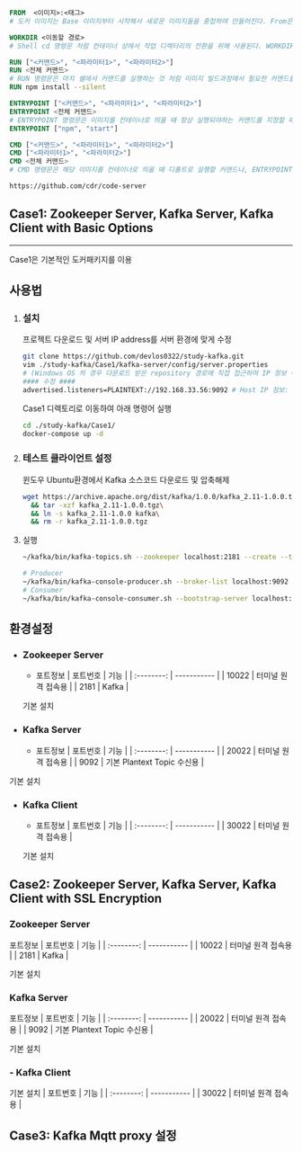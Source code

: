 ```dockerfile
FROM  <이미지>:<태그>
# 도커 이미지는 Base 이미지부터 시작해서 새로운 이미지들을 중첩하며 만들어진다. From은 base이미지다. 일반적으로 Dockerhub와 같은 Docker repository에 올려놓은 잘 알려진 공개 이미지인 경우가 많다.

WORKDIR <이동할 경로>
# Shell cd 명령문 처럼 컨테이너 상에서 작업 디렉터리의 전환을 위해 사용된다. WORKDIR 명령문으로 디렉토리를 지정하면 그 이후에 등장하는 모든 명령문은 해당 디렉터리를 기준으로 실행된다.

RUN ["<커맨드>", "<파라미터1>", "<파라미터2>"]
RUN <전체 커맨드>
# RUN 명령문은 마치 쉘에서 커맨드를 실행하는 것 처럼 이미지 빌드과정에서 필요한 커맨드를 실행하기 위해 사용된다.
RUN npm install --silent

ENTRYPOINT ["<커맨드>", "<파라미터1>", "<파라미터2>"]
ENTRYPOINT <전체 커맨드>
# ENTRYPOINT 명령문은 이미지를 컨테이너로 띄울 때 항상 실행되야하는 커맨드를 지정할 때 새용한다.
ENTRYPOINT ["npm", "start"] 

CMD ["<커맨드>", "<파라미터1>", "<파라미터2>"]
CMD ["<파라미터1>", "<파라미터2>"]
CMD <전체 커맨드>
# CMD 명령문은 해당 이미지를 컨테이너로 띄울 때 디폴트로 실행할 커맨드나, ENTRYPOINT 명령문으로 지정된 커맨드에 디폴트로 넘길 파라메터를 지정할 때 사용한다.

https://github.com/cdr/code-server

```

## Case1: Zookeeper Server, Kafka Server, Kafka Client with Basic Options
---
Case1은 기본적인 도커패키지를 이용
## 사용법
1. ### 설치
    프로젝트 다운로드 및 서버 IP address를 서버 환경에 맞게 수정
    ```bash
    git clone https://github.com/devlos0322/study-kafka.git
    vim ./study-kafka/Case1/kafka-server/config/server.properties
    # (Windows OS 의 경우 다운로드 받은 repository 경로에 직접 접근하여 IP 정보 수정)
    #### 수정 ####
    advertised.listeners=PLAINTEXT://192.168.33.56:9092 # Host IP 정보: 192.168.33.56
    ```

    Case1 디렉토리로 이동하여 아래 명령어 실행
    ```bash
    cd ./study-kafka/Case1/
    docker-compose up -d
    ```
2. ### 테스트 클라이언트 설정
    윈도우 Ubuntu환경에서 Kafka 소스코드 다운로드 및 압축해제
    ```bash
    wget https://archive.apache.org/dist/kafka/1.0.0/kafka_2.11-1.0.0.tgz\
      && tar -xzf kafka_2.11-1.0.0.tgz\
      && ln -s kafka_2.11-1.0.0 kafka\
      && rm -r kafka_2.11-1.0.0.tgz
    ```
3. 실행
    ```bash
    ~/kafka/bin/kafka-topics.sh --zookeeper localhost:2181 --create --topic kafka-security-topic --replication-factor 1 --partitions 2

    # Producer
    ~/kafka/bin/kafka-console-producer.sh --broker-list localhost:9092 --topic kafka-security-topic
    # Consumer
    ~/kafka/bin/kafka-console-consumer.sh --bootstrap-server localhost:9092 --topic kafka-security-topic

    ```

## 환경설정
- ###  Zookeeper Server

    - 포트정보
        | 포트번호   | 기능 |
        | :--------: | ----------- |
        | 10022      | 터미널 원격 접속용               |
        | 2181       | Kafka     |

    기본 설치

- ### Kafka Server
    -  포트정보
        | 포트번호   | 기능 |
        | :--------: | ----------- |
        | 20022      | 터미널 원격 접속용               |
        | 9092       | 기본 Plantext Topic 수신용       |

기본 설치
- ### Kafka Client

    - 포트정보
        | 포트번호   | 기능 |
        | :--------: | ----------- |
        | 30022      | 터미널 원격 접속용               |

    기본 설치



## Case2: Zookeeper Server, Kafka Server, Kafka Client with SSL Encryption


### Zookeeper Server
포트정보
| 포트번호   | 기능 |
| :--------: | ----------- |
| 10022      | 터미널 원격 접속용               |
| 2181       | Kafka     |

기본 설치
### Kafka Server
포트정보
| 포트번호   | 기능 |
| :--------: | ----------- |
| 20022      | 터미널 원격 접속용               |
| 9092       | 기본 Plantext Topic 수신용       |

기본 설치
### - Kafka Client
기본 설치
| 포트번호   | 기능 |
| :--------: | ----------- |
| 30022      | 터미널 원격 접속용               |


## Case3: Kafka Mqtt proxy 설정
